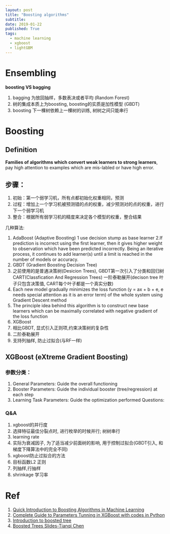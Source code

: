 ```yaml
---
layout: post
title: "Boosting algorithms"
subtitle:
date: 2019-01-22
published: True
tags:
  - machine learning
  - xgboost
  - lightGBM
---
```


# Ensembling
**boosting VS bagging**
1. bagging 为放回抽样，多数表决或者平均 (Random Forest)
2. 树的集成本质上为boosting, boosting的实质是加性模型 (GBDT)
3. boosting 下一棵树依赖上一棵树的训练, 树树之间只能串行

# Boosting
## Definition

**Families of algorithms which convert weak learners to strong learners**, pay high attention to examples which are mis-labled or have high error.

## 步骤：
1. 初始：第一个弱学习机，所有点都初始化权重相同，预测
2. 过程：增加上一个学习机被预测错的点的权重，减少预测对的点的权重，进行下一个弱学习机
3. 整合：根据所有弱学习机的精度来决定各个模型的权重，整合结果


几种算法:
1. AdaBoost (Adaptive Boosting)
  1 use decision stump as base learner
  2.If prediction is incorrect using the first learner, then it gives higher weight to observation which have been predicted incorrectly. Being an iterative process, it continues to add learner(s) until a limit is reached in the number of models or accuracy.
2. GBDT (Gradient Boosting Decision Tree)
  1. 之前使用的是普通决策树(Desicion Trees), GBDT第一次引入了分类和回归树CART(Classfication And Regression Trees)
一阶泰勒展开(decison tree 叶子只包含决策值, CART每个叶子都是一个真实分数)
  2. Each new model gradually minimizes the loss function (y = ax + b + e, e needs special attention as it is an error term) of the whole system using Gradient Descent method
  3. The principle idea behind this algorithm is to construct new base learners which can be maximally correlated with negative gradient of the loss function
3. XGBoost
  1. 相比GBDT, 显式引入正则项,约束决策树的复杂性
  2. 二阶泰勒展开
  3. 支持列抽样, 防止过拟合(与RF一样)

## XGBoost (eXtreme Gradient Boosting)
### 参数分类：
1. General Parameters: Guide the overall functioning
2. Booster Parameters: Guide the individual booster (tree/regression) at each step
3. Learning Task Parameters: Guide the optimization performed
Questions:
### Q&A
1. xgboost的并行度
  1. 选择特征最佳分裂点时, 进行枚举的时候并行; 树树串行
2. learning rate
  1. 实际为衰减因子, 为了适当减少前面树的影响, 用于控制过拟合(GBDT引入, 和梯度下降算法中的完全不同)
3. xgboost防止过拟合的方法
  1. 目标函数L2 正则
  2. 列抽样,行抽样
  3. shrinkage 学习率

# Ref
1. [Quick Introduction to Boosting Algorithms in Machine Learning](https://www.analyticsvidhya.com/blog/2015/11/quick-introduction-boosting-algorithms-machine-learning/)
2. [Complete Guide to Parameters Tunning in XGBoost with codes in Python](https://www.analyticsvidhya.com/blog/2016/03/complete-guide-parameter-tuning-xgboost-with-codes-python/)
3. [Introduction to boosted tree](https://xgboost.readthedocs.io/en/latest/tutorials/model.html)
4. [Boosted Trees Slides-Tianqi Chen](https://homes.cs.washington.edu/~tqchen/pdf/BoostedTree.pdf)
